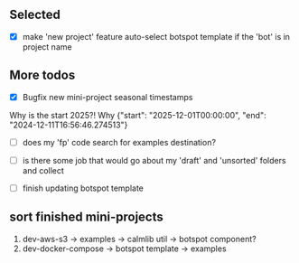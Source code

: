 ## Selected

- [x] make 'new project' feature auto-select botspot template if the 'bot' is in project
  name

## More todos

- [x] Bugfix new mini-project seasonal timestamps

Why is the start 2025?!
Why
{"start": "2025-12-01T00:00:00", "end": "2024-12-11T16:56:46.274513"}

- [ ] does my 'fp' code search for examples destination?

- [ ] is there some job that would go about my 'draft' and 'unsorted' folders and
  collect

- [ ] finish updating botspot template

## sort finished mini-projects

1) dev-aws-s3
   -> examples
   -> calmlib util
   -> botspot component?
2) dev-docker-compose
   -> botspot template
   -> examples